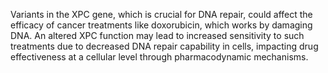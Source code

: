 Variants in the XPC gene, which is crucial for DNA repair, could affect the efficacy of cancer treatments like doxorubicin, which works by damaging DNA. An altered XPC function may lead to increased sensitivity to such treatments due to decreased DNA repair capability in cells, impacting drug effectiveness at a cellular level through pharmacodynamic mechanisms.